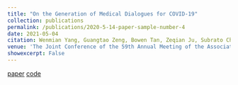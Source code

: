 ```yaml
---
title: "On the Generation of Medical Dialogues for COVID-19"
collection: publications
permalink: /publications/2020-5-14-paper-sample-number-4
date: 2021-05-04
citation: Wenmian Yang, Guangtao Zeng, Bowen Tan, Zeqian Ju, Subrato Chakravorty, Xuehai He, Shu Chen, <u>Xingyi Yang</u>, Qingyang Wu, Zhou Yu, Eric Xing, Pengtao Xie
venue: 'The Joint Conference of the 59th Annual Meeting of the Association for Computational Linguistics and the 11th International Joint Conference on Natural Language Processing (ACL2021), long paper'
showexcerpt: False
---
```

[paper](https://arxiv.org/abs/2005.05442) [code](https://github.com/UCSD-AI4H/COVID-Dialogue)
